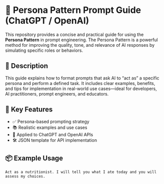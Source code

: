 # 🧠 Persona Pattern Prompt Guide (ChatGPT / OpenAI)

This repository provides a concise and practical guide for using the **Persona Pattern** in prompt engineering. The Persona Pattern is a powerful method for improving the quality, tone, and relevance of AI responses by simulating specific roles or behaviors.

## 📄 Description
This guide explains how to format prompts that ask AI to “act as” a specific persona and perform a defined task. It includes clear examples, benefits, and tips for implementation in real-world use cases—ideal for developers, AI practitioners, prompt engineers, and educators.

## 🚀 Key Features
- ✅ Persona-based prompting strategy
- 📚 Realistic examples and use cases
- 🎯 Applied to ChatGPT and OpenAI APIs
- 🛠 JSON template for API implementation

## 📦 Example Usage
```text
Act as a nutritionist. I will tell you what I ate today and you will assess my choices.
